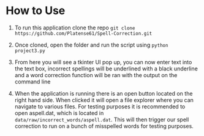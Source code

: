 # How to Use

1. To run this application clone the repo ```git clone https://github.com/Platense61/Spell-Correction.git```  

2. Once cloned, open the folder and run the script using ```python project3.py```  

3. From here you will see a tkinter UI pop up, you can now enter text into the text box, incorrect spellings will be underlined with a black underline and a word correction function will be ran with the output on the command line

4. When the application is running there is an open button located on the right hand side. When clicked it will open a file explorer where you can navigate to various files. For testing purposes it is recommended to open aspell.dat, which is located in ```data/raw/incorrect_words/aspell.dat```. This will then trigger our spell correction to run on a bunch of misspelled words for testing purposes.  

